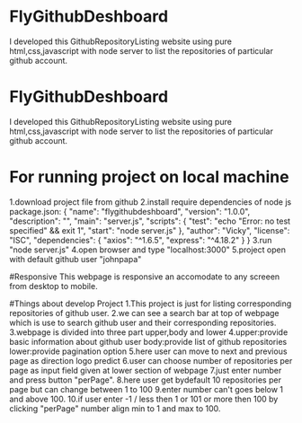 # FlyGithubDeshboard
I developed this  GithubRepositoryListing website using pure html,css,javascript with node server to list the repositories of particular github account.

# FlyGithubDeshboard
I developed this  GithubRepositoryListing website using pure html,css,javascript with node server to list the repositories of particular github account.

# For running project on local machine
1.download project file from github
2.install require dependencies of node js
package.json:
{
  "name": "flygithubdeshboard",
  "version": "1.0.0",
  "description": "",
  "main": "server.js",
  "scripts": {
    "test": "echo \"Error: no test specified\" && exit 1",
    "start": "node server.js"
  },
  "author": "Vicky",
  "license": "ISC",
  "dependencies": {
    "axios": "^1.6.5",
    "express": "^4.18.2"
  }
}
3.run "node server.js"
4.open browser and type "localhost:3000"
5.project open with default github user "johnpapa"

#Responsive
This webpage is responsive an accomodate to any screeen from desktop to mobile.

#Things about develop Project
1.This project is just for listing corresponding repositories of github user.
2.we can see a search bar at top of webpage which is use to search github user and their corresponding repositories.
3.webpage is divided into three part upper,body and lower
4.upper:provide basic information about github user
  body:provide list of github repositories
  lower:provide pagination option
5.here user can move to next and previous page as direction logo predict
6.user can choose number of repositories per page as input field given at lower section of webpage
7.just enter number and press button "perPage".
8.here user get bydefault 10 repositories per page but can change between 1 to 100
9.enter number can't  goes below 1 and above 100.
10.if user enter -1 / less then 1 or 101 or more then 100 by clicking "perPage" number align min to 1 and max to 100.
